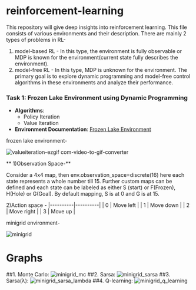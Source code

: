 # reinforcement-learning
This repository will give deep insights into reinforcement learning. This file consists of various environments and their description.
There are mainly 2 types of problems in RL-
1. model-based RL - In this type, the environment is fully observable or MDP is known for the environment(current state fully describes the environment).
2. model-free RL - In this type, MDP is unknown for the environment.
The primary goal is to explore dynamic programming and model-free control algorithms in these environments and analyze their performance.


### Task 1: Frozen Lake Environment using Dynamic Programming

- **Algorithms**:
  - Policy Iteration
  - Value Iteration
- **Environment Documentation**: [Frozen Lake Environment](https://gymnasium.farama.org/environments/toy_text/frozen_lake/)
 
 frozen lake environment-

 
![valueiteration-ezgif com-video-to-gif-converter](https://github.com/user-attachments/assets/f7d267dc-32ac-4379-aead-29664cef9c5d)




** 1)Observation Space-**

 Consider a 4x4 map, then env.observation_space=discrete(16)
 here each state represents a whole number till 15.
 Further custom maps can be defined and each state can be labeled as either S (start) or 
 F(Frozen), H(Hole) or G(Goal).
 By default mapping, S is at 0 and G is at 15.

2)Action space -
|----------|----------|
| 0 | Move left | 
| 1 | Move down |
| 2 | Move right | 
| 3 | Move up |


minigrid environment-



![minigrid](https://github.com/user-attachments/assets/6bfc354c-2b17-4dd7-8919-39b1dbe59303)

 



# **Graphs**
##1. Monte Carlo:
![minigrid_mc](https://github.com/user-attachments/assets/e944dae1-7537-426d-a573-447919f90fef)
##2. Sarsa:
![minigrid_sarsa](https://github.com/user-attachments/assets/d2d0fe28-d49d-4672-8d41-c74ef00bfec7)
##3. Sarsa(λ):
![minigrid_sarsa_lambda](https://github.com/user-attachments/assets/c84800a8-87e4-47b5-b5a9-dc3451231ac5)
##4. Q-learning:
![minigrid_q_learning](https://github.com/user-attachments/assets/a7a8c447-2b65-437f-a3d3-98c1d874552d)




